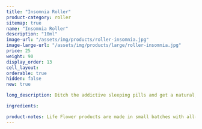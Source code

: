 ```yaml
---
title: "Insomnia Roller"
product-category: roller
sitemap: true
name: "Insomnia Roller"
description: "10ml"
image-url: "/assets/img/products/roller-insomnia.jpg"
image-large-url: "/assets/img/products/large/roller-insomnia.jpg"
price: 25
weight: 90
display_order: 13
cell_layout:
orderable: true
hidden: false
new: true

long_description: Ditch the addictive sleeping pills and get a natural, good night's sleep with our Insomnia Relief 1:1 THC/CBD infused Sweet Almond oil paired with a sedative, healing essential oil blend that has been scientifically proven to give you a great night's sleep. Corresponding herbs are added to provide extra nutrients for maximum potency and effectiveness. Crystal infused with a cleansed + charged purple amethyst crystal- the stone of sleep to enhance vibrations of relaxation and rest.

ingredients:

product-notes: Life Flower products are made in small batches with all-natural and boutique ingredients. Most orders are processed within 3 days of being placed.
---
```

